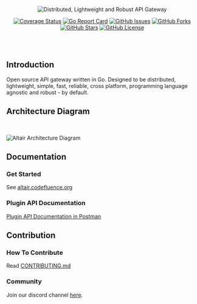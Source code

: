 <p align="center">
  <img src="https://altair.codefluence.org/altair.png" alt="Distributed, Lightweight and Robust API Gateway"></img>
</p>

<p align="center">
  <a href="https://coveralls.io/github/codefluence-x/altair?branch=master"><img src="https://coveralls.io/repos/github/codefluence-x/altair/badge.svg?branch=master" alt="Coverage Status"></a>
  <a href="https://goreportcard.com/report/github.com/codefluence-x/altair"><img src="https://goreportcard.com/badge/github.com/codefluence-x/altair" alt="Go Report Card"></a>
  <a href="https://github.com/codefluence-x/altair/issues"><img src="https://img.shields.io/github/issues/codefluence-x/altair" alt="GitHub Issues"></a>
  <a href="https://github.com/codefluence-x/altair/network"><img src="https://img.shields.io/github/forks/codefluence-x/altair" alt="GitHub Forks"></a>
  <a href="https://github.com/codefluence-x/altair/stargazers"><img src="https://img.shields.io/github/stars/codefluence-x/altair" alt="GitHub Stars"></a>
  <a href="https://github.com/codefluence-x/altair/blob/master/LICENSE"><img src="https://img.shields.io/github/license/codefluence-x/altair" alt="GitHub License"></a>
</p>

<br><br>

## Introduction

Open source API gateway written in Go. Designed to be distributed, lightweight, simple, fast, reliable, cross platform, programming language agnostic and robust - by default.

## Architecture Diagram

<br>

![Altair Architecture Diagram](https://user-images.githubusercontent.com/20650401/79699757-a2337d00-82bb-11ea-8103-25e6917545bd.png)

## Documentation

### Get Started

See [altair.codefluence.org](http://altair.codefluence.org/)

### Plugin API Documentation

[Plugin API Documentation in Postman](https://documenter.getpostman.com/view/3666028/SzmcZJ79?version=latest#b870ae5a-b305-4016-8155-4899af1f26b1)

## Contribution

### How To Contribute

Read [CONTRIBUTING.md](https://github.com/codefluence-x/altair/blob/master/CONTRIBUTING.md)

### Community

Join our discord channel [here](https://discord.gg/jK5TS8X8).

